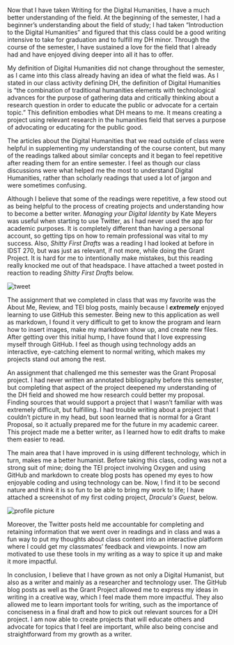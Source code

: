 Now that I have taken Writing for the Digital Humanities, I have a much better understanding of the field. At the beginning of the semester, I had a beginner’s understanding about the field of study; I had taken “Introduction to the Digital Humanities” and figured that this class could be a good writing intensive to take for graduation and to fulfill my DH minor. Through the course of the semester, I have sustained a love for the field that I already had and have enjoyed diving deeper into all it has to offer. 

My definition of Digital Humanities did not change throughout the semester, as I came into this class already having an idea of what the field was. As I stated in our class activity defining DH, the definition of Digital Humanities is “the combination of traditional humanities elements with technological advances for the purpose of gathering data and critically thinking about a research question in order to educate the public or advocate for a certain topic.” This definition embodies what DH means to me. It means creating a project using relevant research in the humanities field that serves a purpose of advocating or educating for the public good.

The articles about the Digital Humanities that we read outside of class were helpful in supplementing my understanding of the course content, but many of the readings talked about similar concepts and it began to feel repetitive after reading them for an entire semester. I feel as though our class discussions were what helped me the most to understand Digital Humanities, rather than scholarly readings that used a lot of jargon and were sometimes confusing.

Although I believe that some of the readings were repetitive, a few stood out as being helpful to the process of creating projects and understanding how to become a better writer. *Managing your Digital Identity* by Kate Meyers was useful when starting to use Twitter, as I had never used the app for academic purposes. It is completely different than having a personal account, so getting tips on how to remain professional was vital to my success. Also, *Shitty First Drafts* was a reading I had looked at before in IDST 270, but was just as relevant, if not more, while doing the Grant Project. It is hard for me to intentionally make mistakes, but this reading really knocked me out of that headspace. I have attached a tweet posted in reaction to reading *Shitty First Drafts* below.

![tweet](https://madelynritter.github.io/Madelyns-Blog/images/shitty.jpg)

The assignment that we completed in class that was my favorite was the About Me, Review, and TEI blog posts, mainly because I ***extremely*** enjoyed learning to use GitHub this semester. Being new to this application as well as markdown, I found it very difficult to get to know the program and learn how to insert images, make my markdown show up, and create new files. After getting over this initial hump, I have found that I love expressing myself through GitHub. I feel as though using technology adds an interactive, eye-catching element to normal writing, which makes my projects stand out among the rest.

An assignment that challenged me this semester was the Grant Proposal project. I had never written an annotated bibliography before this semester, but completing that aspect of the project deepened my understanding of the DH field and showed me how research could better my proposal. Finding sources that would support a project that I wasn’t familiar with was extremely difficult, but fulfilling. I had trouble writing about a project that I couldn’t picture in my head, but soon learned that is normal for a Grant Proposal, so it actually prepared me for the future in my academic career. This project made me a better writer, as I learned how to edit drafts to make them easier to read.

The main area that I have improved in is using different technology, which in turn, makes me a better humanist. Before taking this class, coding was not a strong suit of mine; doing the TEI project involving Oxygen and using GitHub and markdown to create blog posts has opened my eyes to how enjoyable coding and using technology can be. Now, I find it to be second nature and think it is so fun to be able to bring my work to life; I have attached a screenshot of my first coding project, *Dracula's Guest*, below. 

![profile picture](https://madelynritter.github.io/Madelyns-Blog/images/oxygen.jpg)

Moreover, the Twitter posts held me accountable for completing and retaining information that we went over in readings and in class and was a fun way to put my thoughts about class content into an interactive platform where I could get my classmates’ feedback and viewpoints. I now am motivated to use these tools in my writing as a way to spice it up and make it more impactful.

In conclusion, I believe that I have grown as not only a Digital Humanist, but also as a writer and mainly as a researcher and technology user. The GitHub blog posts as well as the Grant Project allowed me to express my ideas in writing in a creative way, which I feel made them more impactful. They also allowed me to learn important tools for writing, such as the importance of conciseness in a final draft and how to pick out relevant sources for a DH project. I am now able to create projects that will educate others and advocate for topics that I feel are important, while also being concise and straightforward from my growth as a writer.
